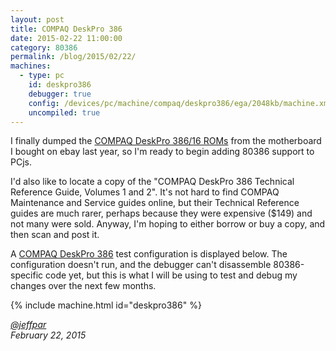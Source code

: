 ```yaml
---
layout: post
title: COMPAQ DeskPro 386
date: 2015-02-22 11:00:00
category: 80386
permalink: /blog/2015/02/22/
machines:
  - type: pc
    id: deskpro386
    debugger: true
    config: /devices/pc/machine/compaq/deskpro386/ega/2048kb/machine.xml
    uncompiled: true
---
```


I finally dumped the [COMPAQ DeskPro 386/16 ROMs](/devices/pc/bios/compaq/deskpro386/) from the motherboard I bought
on ebay last year, so I'm ready to begin adding 80386 support to PCjs.

I'd also like to locate a copy of the "COMPAQ DeskPro 386 Technical Reference Guide, Volumes 1 and 2".  It's not hard
to find COMPAQ Maintenance and Service guides online, but their Technical Reference guides are much rarer, perhaps because
they were expensive ($149) and not many were sold.  Anyway, I'm hoping to either borrow or buy a copy, and then scan and
post it.

A [COMPAQ DeskPro 386](/devices/pc/machine/compaq/deskpro386/ega/2048kb/) test configuration is displayed below.
The configuration doesn't run, and the debugger can't disassemble 80386-specific code yet, but this is what I will be
using to test and debug my changes over the next few months.

{% include machine.html id="deskpro386" %}

*[@jeffpar](http://twitter.com/jeffpar)*  
*February 22, 2015*
